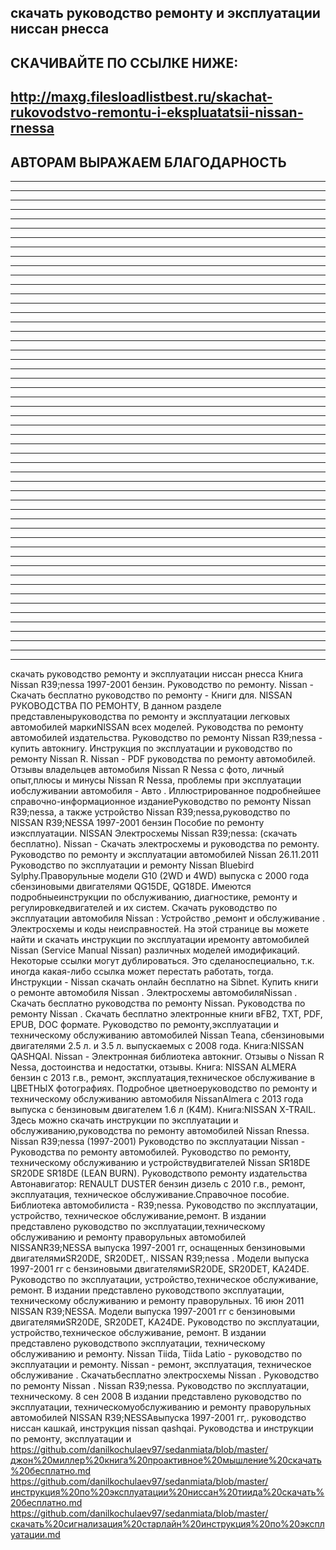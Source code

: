 скачать руководство ремонту и эксплуатации ниссан рнесса
--------------------------------------------------
СКАЧИВАЙТЕ ПО ССЫЛКЕ НИЖЕ:
--------------------------------------------------
http://maxg.filesloadlistbest.ru/skachat-rukovodstvo-remontu-i-ekspluatatsii-nissan-rnessa
--------------------------------------------------
АВТОРАМ ВЫРАЖАЕМ БЛАГОДАРНОСТЬ
--------------------------------------------------
--------------------------------------------------
--------------------------------------------------
--------------------------------------------------
--------------------------------------------------
--------------------------------------------------
--------------------------------------------------
--------------------------------------------------
--------------------------------------------------
--------------------------------------------------
--------------------------------------------------
--------------------------------------------------
--------------------------------------------------
--------------------------------------------------
--------------------------------------------------
--------------------------------------------------
--------------------------------------------------
--------------------------------------------------
--------------------------------------------------
--------------------------------------------------
--------------------------------------------------
--------------------------------------------------
--------------------------------------------------
--------------------------------------------------
--------------------------------------------------
--------------------------------------------------
--------------------------------------------------
--------------------------------------------------
--------------------------------------------------
--------------------------------------------------
--------------------------------------------------
--------------------------------------------------
--------------------------------------------------
--------------------------------------------------
--------------------------------------------------
--------------------------------------------------
--------------------------------------------------
--------------------------------------------------
--------------------------------------------------
--------------------------------------------------
--------------------------------------------------
--------------------------------------------------
--------------------------------------------------
--------------------------------------------------
--------------------------------------------------
--------------------------------------------------
--------------------------------------------------
--------------------------------------------------
--------------------------------------------------
--------------------------------------------------
--------------------------------------------------
--------------------------------------------------
--------------------------------------------------
скачать руководство ремонту и эксплуатации ниссан рнесса Книга Nissan R39;nessa 1997-2001 бензин. Руководство по ремонту. Nissan - Скачать бесплатно руководство по ремонту - Книги для. NISSAN РУКОВОДСТВА ПО РЕМОНТУ, В данном разделе представленыруководства по ремонту и эксплуатации легковых автомобилей маркиNISSAN всех моделей. Руководства по ремонту автомобилей издательства. Руководство по ремонту Nissan R39;nessa - купить автокнигу. Инструкция по эксплуатации и руководство по ремонту Nissan R. Nissan - PDF руководства по ремонту автомобилей. Отзывы владельцев автомобиля Nissan R Nessa с фото, личный опыт,плюсы и минусы Nissan R Nessa, проблемы при эксплуатации иобслуживании автомобиля - Авто . Иллюстрированное подробнейшее справочно-информационное изданиеРуководство по ремонту Nissan R39;nessa, а также устройство Nissan R39;nessa,руководство по  NISSAN R39;NESSA 1997-2001 бензин Пособие по ремонту иэксплуатации. NISSAN  Электросхемы Nissan R39;nessa: (скачать бесплатно). Nissan - Скачать электросхемы и руководства по ремонту. Руководство по ремонту и эксплуатации автомобилей Nissan
26.11.2011 Руководство по эксплуатации и ремонту Nissan Bluebird Sylphy.Праворульные модели G10 (2WD и 4WD) выпуска с 2000 года сбензиновыми двигателями QG15DE, QG18DE. Имеются подробныеинструкции по обслуживанию, диагностике, ремонту и регулировкедвигателей и их систем. Скачать руководство по эксплуатации автомобиля Nissan : Устройство ,ремонт и обслуживание . Электросхемы и коды неисправностей. На этой странице вы можете найти и скачать инструкции по эксплуатации иремонту автомобилей Nissan (Service Manual Nissan) различных моделей имодификаций. Некоторые ссылки могут дублироваться. Это сделаноспециально, т.к. иногда какая-либо ссылка может перестать работать, тогда. Инструкции - Nissan скачать онлайн бесплатно на Sibnet. Купить книги о ремонте автомобиля Nissan . Электросхемы автомобиляNissan . Скачать бесплатно руководства по ремонту Nissan. Руководства по ремонту Nissan . Скачать бесплатно электронные книги вFB2, TXT, PDF, EPUB, DOC формате.  Руководство по ремонту,эксплуатации и техническому обслуживанию автомобилей Nissan Teana, сбензиновыми двигателями 2.5 л. и 3.5 л. выпускаемых с 2008 года. Книга:NISSAN QASHQAI. Nissan - Электронная библиотека автокниг. Отзывы о Nissan R Nessa, достоинства и недостатки, отзывы. Книга: NISSAN ALMERA бензин с 2013 г.в., ремонт, эксплуатация,техническое обслуживание в ЦВЕТНЫХ фотографиях. Подробное цветноеруководство по ремонту и техническому обслуживанию автомобиля NissanAlmera с 2013 года выпуска с бензиновым двигателем 1.6 л (K4M). Книга:NISSAN X-TRAIL. Здесь можно скачать инструкции по эксплуатации и обслуживанию,руководства по ремонту автомобилей Nissan Rnessa. Nissan R39;nessa (1997-2001) Руководство по эксплуатации
Nissan - Руководства по ремонту автомобилей. Руководство по ремонту, техническому обслуживанию и устройствудвигателей Nissan SR18DE  SR20DE  SR18DE (LEAN BURN). Руководствопо ремонту издательства Автонавигатор: RENAULT DUSTER бензин дизель с 2010 г.в., ремонт, эксплуатация, техническое обслуживание.Справочное пособие. Библиотека автомобилиста - R39;nessa. Руководство по эксплуатации, устройство, техническое обслуживание,ремонт. В издании представлено руководство по эксплуатации,техническому обслуживанию и ремонту праворульных автомобилей NISSANR39;NESSA выпуска 1997-2001 гг, оснащенных бензиновыми двигателямиSR20DE, SR20DET,. NISSAN R39;nessa . Модели выпуска 1997-2001 гг с бензиновыми двигателямиSR20DE, SR20DET, KA24DE. Руководство по эксплуатации, устройство,техническое обслуживание, ремонт. В издании представлено руководствопо эксплуатации, техническому обслуживанию и ремонту праворульных. 16 июн 2011  NISSAN R39;NESSA. Модели выпуска 1997-2001 гг с бензиновыми двигателямиSR20DE, SR20DET, KA24DE. Руководство по эксплуатации, устройство,техническое обслуживание, ремонт. В издании представлено руководствопо эксплуатации, техническому обслуживанию и ремонту. Nissan Tiida, Tiida Latio - руководство по эксплуатации и ремонту. Nissan - ремонт, эксплуатация, техническое обслуживание . Скачатьбесплатно электросхемы Nissan . Руководство по ремонту Nissan . Nissan R39;nessa. Руководство по эксплуатации, техническому. 8 сен 2008  В издании представлено руководство по эксплуатации, техническомуобслуживанию и ремонту праворульных автомобилей NISSAN R39;NESSAвыпуска 1997-2001 гг,. руководство ниссан кашкай, инструкция nissan qashqai.
Руководства и инструкции по ремонту, эксплуатации и
https://github.com/danilkochulaev97/sedanmiata/blob/master/джон%20миллер%20книга%20проактивное%20мышление%20скачать%20бесплатно.md
https://github.com/danilkochulaev97/sedanmiata/blob/master/инструкция%20по%20эксплуатации%20ниссан%20тиида%20скачать%20бесплатно.md
https://github.com/danilkochulaev97/sedanmiata/blob/master/скачать%20сигнализация%20старлайн%20инструкция%20по%20эксплуатации.md